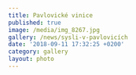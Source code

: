 ```yaml
---
title: Pavlovické vinice
published: true
image: /media/img_8267.jpg
gallery: /news/sysli-v-pavlovicích
date: '2018-09-11 17:32:25 +0200'
category: gallery
layout: photo
---
```


